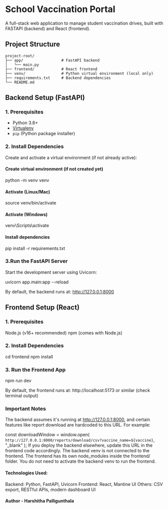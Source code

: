 # School Vaccination Portal
A full-stack web application to manage student vaccination drives, built with FASTAPI (backend) and React (frontend).

## Project Structure
```
project-root/
├── app/                 # FastAPI backend
│   └── main.py
├── frontend/            # React frontend
├── venv/                # Python virtual environment (local only)
├── requirements.txt     # Backend dependencies
└── README.md
```
## Backend Setup (FastAPI)
### 1. Prerequisites
- Python 3.8+
- [Virtualenv](https://pypi.org/project/virtualenv/)
- `pip` (Python package installer)

### 2. Install Dependencies
Create and activate a virtual environment (if not already active):

#### Create virtual environment (if not created yet)
python -m venv venv

#### Activate (Linux/Mac)
source venv/bin/activate

#### Activate (Windows)
venv\Scripts\activate

#### Install dependencies
pip install -r requirements.txt

### 3.Run the FastAPI Server
Start the development server using Uvicorn:

uvicorn app.main:app --reload

By default, the backend runs at:
http://127.0.0.1:8000

## Frontend Setup (React)
### 1. Prerequisites
Node.js (v16+ recommended)
npm (comes with Node.js)
### 2. Install Dependencies
cd frontend
npm install
### 3. Run the Frontend App
npm run dev

By default, the frontend runs at:
http://localhost:5173 or similar (check terminal output)

### Important Notes
The backend assumes it's running at http://127.0.0.1:8000, and certain features like report download are hardcoded to this URL.
For example:

const downloadWindow = window.open(
  `http://127.0.0.1:8000/reports/download/csv?vaccine_name=${vaccine}`, 
  "_blank"
);
If you deploy the backend elsewhere, update this URL in the frontend code accordingly.
The backend venv is not connected to the frontend. The frontend has its own node_modules inside the frontend/ folder. You do not need to activate the backend venv to run the frontend.

#### Technologies Used:
Backend: Python, FastAPI, Uvicorn
Frontend: React, Mantine UI
Others: CSV export, RESTful APIs, modern dashboard UI

#### Author - Harshitha Palligunthala
